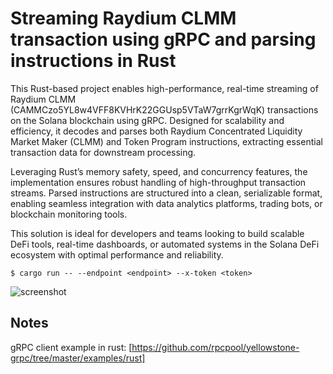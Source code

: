 # Streaming Raydium CLMM transaction using gRPC and parsing instructions in Rust

This Rust-based project enables high-performance, real-time streaming of Raydium CLMM (CAMMCzo5YL8w4VFF8KVHrK22GGUsp5VTaW7grrKgrWqK) transactions on the Solana blockchain using gRPC. Designed for scalability and efficiency, it decodes and parses both Raydium Concentrated Liquidity Market Maker (CLMM) and Token Program instructions, extracting essential transaction data for downstream processing.

Leveraging Rust’s memory safety, speed, and concurrency features, the implementation ensures robust handling of high-throughput transaction streams. Parsed instructions are structured into a clean, serializable format, enabling seamless integration with data analytics platforms, trading bots, or blockchain monitoring tools.

This solution is ideal for developers and teams looking to build scalable DeFi tools, real-time dashboards, or automated systems in the Solana DeFi ecosystem with optimal performance and reliability.

```
$ cargo run -- --endpoint <endpoint> --x-token <token>
```

![screenshot](assets/usage__screenshot.png?raw=true "Screenshot")

## Notes

gRPC client example in rust: [https://github.com/rpcpool/yellowstone-grpc/tree/master/examples/rust]